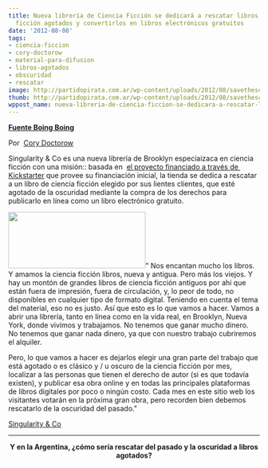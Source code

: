 ```yaml
---
title: Nueva librería de Ciencia Ficción se dedicará a rescatar libros de ciencia
  ficción agotados y convertirlos en libros electrónicos gratuitos
date: '2012-08-08'
tags:
- ciencia-ficcion
- cory-doctorow
- material-para-difusion
- libros-agotados
- obscuridad
- rescatar
image: http://partidopirata.com.ar/wp-content/uploads/2012/08/savethescifi-1.png.jpg
thumb: http://partidopirata.com.ar/wp-content/uploads/2012/08/savethescifi-1.png-150x113.jpg
wppost_name: nueva-libreria-de-ciencia-ficcion-se-dedicara-a-rescatar-libros-de-ciencia-ficcion-agotados-y-convertirlos-en-libros-electronicos-gratuitos
---
```


<strong><a href="http://boingboing.net/2012/08/07/new-sf-bookstore-devoted-to-re.html" target="_blank">Fuente Boing Boing</a></strong>

Por  <a title="Posts by Cory Doctorow" href="http://boingboing.net/author/cory_doctorow_1" rel="author">Cory Doctorow</a>

Singularity &amp; Co es una nueva librería de Brooklyn especiaizaca en ciencia ficción con una misión:: basada en  <a href="http://www.kickstarter.com/projects/singularityco/singularity-and-co">el proyecto financiado a través de  Kickstarter</a> que provee su financiación inicial, la tienda se dedica a rescatar a un libro de ciencia ficción elegido por sus lientes clientes, que esté agotado de la oscuridad mediante la compra de los derechos para publicarlo en línea como un libro electrónico gratuito.

<a href="http://partidopirata.com.ar/wp-content/uploads/2012/08/savethescifi-1.png.jpg"><img class="alignright size-full wp-image-5834" title="savethescifi-1.png" src="http://partidopirata.com.ar/wp-content/uploads/2012/08/savethescifi-1.png.jpg" alt="" width="275" height="113" /></a>" Nos encantan mucho los libros. Y amamos la ciencia ficción libros, nueva y antigua. Pero más los viejos. Y hay un montón de grandes libros de ciencia ficción antiguos por ahí que están fuera de impresión, fuera de circulación, y, lo peor de todo, no disponibles en cualquier tipo de formato digital. Teniendo en cuenta el tema del material, eso no es justo. Así que esto es lo que vamos a hacer. Vamos a abrir una librería, tanto en línea como en la vida real, en Brooklyn, Nueva York, donde vivimos y trabajamos. No tenemos que ganar mucho dinero. No tenemos que ganar nada dinero, ya que con nuestro trabajo cubriremos el alquiler.

Pero, lo que vamos a hacer es dejarlos elegir una gran parte del trabajo que está agotado o es clásico y / u oscuro de la ciencia ficción por mes, localizar a las personas que tienen el derecho de autor (si es que todavía existen), y publicar esa obra online y en todas las principales plataformas de libros digitales por poco o ningún costo. Cada mes en este sitio web los visitantes votarán en la próxima gran obra, pero recorden bien debemos rescatarlo de la oscuridad del pasado."

<a href="http://savethescifi.com/">Singularity &amp; Co</a>

<hr />
<p style="text-align: center;"><strong>Y en la Argentina, ¿cómo sería rescatar del pasado y la oscuridad a libros agotados?</strong></p>
